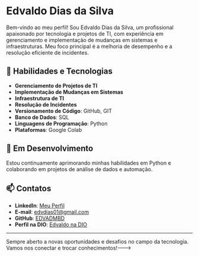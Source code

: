 # Edvaldo Dias da Silva

Bem-vindo ao meu perfil! Sou Edvaldo Dias da Silva, um profissional apaixonado por tecnologia e projetos de TI, com experiência em gerenciamento e implementação de mudanças em sistemas e infraestruturas. Meu foco principal é a melhoria de desempenho e a resolução eficiente de incidentes.

## 🚀 Habilidades e Tecnologias

- **Gerenciamento de Projetos de TI**
- **Implementação de Mudanças em Sistemas**
- **Infraestrutura de TI**
- **Resolução de Incidentes**
- **Versionamento de Código**: GitHub, GIT
- **Banco de Dados**: SQL
- **Linguagens de Programação**: Python
- **Plataformas**: Google Colab

## 🌱 Em Desenvolvimento

Estou continuamente aprimorando minhas habilidades em Python e colaborando em projetos de análise de dados e automação.

## 📫 Contatos

- **LinkedIn**: [Meu Perfil](https://www.linkedin.com/in/seu-perfil-linkedin/)
- **E-mail**: edvdias01@gmail.com
- **GitHub**: [EDVADMBD](https://github.com/EDVADMBD)
- **Perfil na DIO**: [Edvaldo na DIO](https://web.dio.me/users/edvdias01?tab=achievements)

---

Sempre aberto a novas oportunidades e desafios no campo da tecnologia. Vamos nos conectar e trocar conhecimentos!--->
